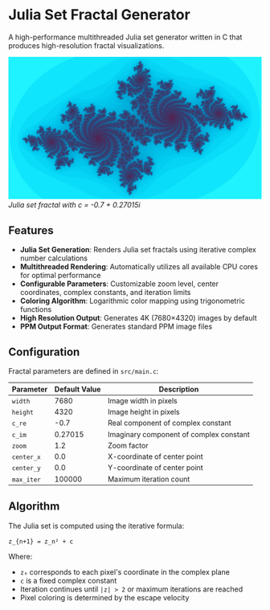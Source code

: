 # Julia Set Fractal Generator

A high-performance multithreaded Julia set generator written in C that produces high-resolution fractal visualizations.

![Julia Set Example](output/fullhd.png)
*Julia set fractal with c = -0.7 + 0.27015i*

## Features

- **Julia Set Generation**: Renders Julia set fractals using iterative complex number calculations
- **Multithreaded Rendering**: Automatically utilizes all available CPU cores for optimal performance
- **Configurable Parameters**: Customizable zoom level, center coordinates, complex constants, and iteration limits
- **Coloring Algorithm**: Logarithmic color mapping using trigonometric functions
- **High Resolution Output**: Generates 4K (7680×4320) images by default
- **PPM Output Format**: Generates standard PPM image files

## Configuration

Fractal parameters are defined in `src/main.c`:

| Parameter | Default Value | Description |
|-----------|---------------|-------------|
| `width` | 7680 | Image width in pixels |
| `height` | 4320 | Image height in pixels |
| `c_re` | -0.7 | Real component of complex constant |
| `c_im` | 0.27015 | Imaginary component of complex constant |
| `zoom` | 1.2 | Zoom factor |
| `center_x` | 0.0 | X-coordinate of center point |
| `center_y` | 0.0 | Y-coordinate of center point |
| `max_iter` | 100000 | Maximum iteration count |

## Algorithm

The Julia set is computed using the iterative formula:

```
z_{n+1} = z_n² + c
```

Where:
- `z₀` corresponds to each pixel's coordinate in the complex plane
- `c` is a fixed complex constant
- Iteration continues until `|z| > 2` or maximum iterations are reached
- Pixel coloring is determined by the escape velocity
